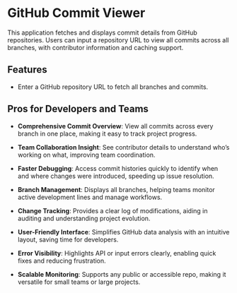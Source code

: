 # GitHub Commit Viewer

This application fetches and displays commit details from GitHub repositories. Users can input a repository URL to view all commits across all branches, with contributor information and caching support.

## Features
- Enter a GitHub repository URL to fetch all branches and commits.

## Pros for Developers and Teams
- **Comprehensive Commit Overview**: View all commits across every branch in one place, making it easy to track project progress.
  
- **Team Collaboration Insight**: See contributor details to understand who’s working on what, improving team coordination.
  
- **Faster Debugging**: Access commit histories quickly to identify when and where changes were introduced, speeding up issue resolution.
    
- **Branch Management**: Displays all branches, helping teams monitor active development lines and manage workflows.
  
- **Change Tracking**: Provides a clear log of modifications, aiding in auditing and understanding project evolution.
  
- **User-Friendly Interface**: Simplifies GitHub data analysis with an intuitive layout, saving time for developers.
  
- **Error Visibility**: Highlights API or input errors clearly, enabling quick fixes and reducing frustration.
  
- **Scalable Monitoring**: Supports any public or accessible repo, making it versatile for small teams or large projects.

